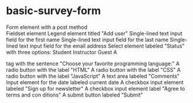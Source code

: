 # basic-survey-form

Form element with a post method  
Fieldset element 
Legend element titled "Add user" 
Single-lined text input field for the first name 
Single-lined text input field for the last name 
Single-lined text input field for the email address 
Select element labeled "Status" with three options: 
Student 
Instructor 
Guest 
A <p> tag with the sentence "Choose your favorite programming language:" 
A radio button with the label "HTML" 
A radio button with the label "CSS" 
A radio button with the label "JavaScript" 
A text area labeled "Comments" 
Input element for the date labeled current date 
A checkbox input element labeled "Sign up for newsletter" 
A checkbox input element label "Agree to terms and con ditions" 
A submit button labeled "Submit" 
